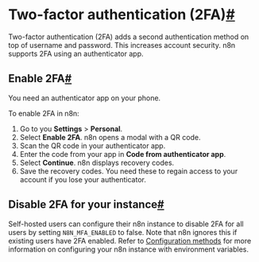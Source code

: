 [](https://github.com/n8n-io/n8n-docs/edit/main/docs/user-management/two-factor-auth.md "Edit this page")

# Two-factor authentication (2FA)[#](#two-factor-authentication-2fa "Permanent link")

Two-factor authentication (2FA) adds a second authentication method on top of username and password. This increases account security. n8n supports 2FA using an authenticator app.

## Enable 2FA[#](#enable-2fa "Permanent link")

You need an authenticator app on your phone.

To enable 2FA in n8n:

1.  Go to you **Settings** > **Personal**.
2.  Select **Enable 2FA**. n8n opens a modal with a QR code.
3.  Scan the QR code in your authenticator app.
4.  Enter the code from your app in **Code from authenticator app**.
5.  Select **Continue**. n8n displays recovery codes.
6.  Save the recovery codes. You need these to regain access to your account if you lose your authenticator.

## Disable 2FA for your instance[#](#disable-2fa-for-your-instance "Permanent link")

Self-hosted users can configure their n8n instance to disable 2FA for all users by setting `N8N_MFA_ENABLED` to false. Note that n8n ignores this if existing users have 2FA enabled. Refer to [Configuration methods](../../hosting/configuration/configuration-methods/) for more information on configuring your n8n instance with environment variables.